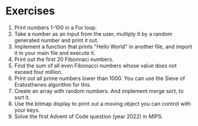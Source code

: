 # Exercises 
1. Print numbers 1-100 in a For loop.  
2. Take a number as an input from the user, multiply it by a random generated number and print it out. 
3. Implement a function that prints "Hello World" in another file, and import it in your main file and execute it.  
4. Print out the first 20 Fibonnaci numbers.
5. Find the sum of all even Fibonacci numbers whose value does not exceed four million.
6. Print out all prime numbers lower than 1000. You can use the Sieve of Eratosthenes algorithm for this.
7. Create an array with random numbers. And implement merge sort, to sort it.  
8. Use the bitmap display to print out a moving object you can control with your keys.  
9. Solve the first Advent of Code question (year 2022) in MIPS.
